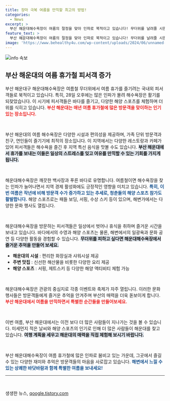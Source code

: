 ```yaml
---
title: 장마 극복 여름을 만끽할 최고의 방법!
categories:
  - News
excerpt: >
  부산 해운대해수욕장이 여름의 절정을 맞아 인파로 북적이고 있습니다! 무더위를 날려줄 시원한 바다와 피서객들의 즐거운 순간을 함께하세요!
feature_text: >
  부산 해운대해수욕장이 여름의 절정을 맞아 인파로 북적이고 있습니다! 무더위를 날려줄 시원한 바다와 피서객들의 즐거운 순간을 함께하세요!
image: 'https://www.behealthy4u.com/wp-content/uploads/2024/06/unnamed-file.png'
---
```


<p><img src="https://www.behealthy4u.com/wp-content/uploads/2024/06/unnamed-file.png" alt="info 속보" /></p>

<h2 data-ke-size="size26">부산 해운대의 여름 휴가철 피서객 증가</h2>

<p data-ke-size="size16">부산 해운대구 해운대해수욕장은 여름철 무더위에서 여름 휴가를 즐기려는 국내외 피서객들로 북적이고 있습니다. 특히, 28일 오후에는 많은 인파가 몰려 해수욕장은 활기를 되찾았습니다. 이 시기에 피서객들은 바다를 즐기고, 다양한 해양 스포츠를 체험하며 더위를 식히고 있습니다. <b><span style="color: #ee2323;">부산 해운대는 매년 여름 휴가철에 많은 방문객을 맞이하는 인기 있는 장소입니다.</span></b></p>

<p data-ke-size="size16">&nbsp;</p>

<p>부산 해운대의 여름 해수욕장은 다양한 시설과 편의성을 제공하며, 가족 단위 방문객과 친구, 연인들이 즐기기에 최적의 장소입니다. 이 지역에서는 다양한 레스토랑과 카페가 있어 피서객들은 해수욕을 즐긴 후 지역 특선 음식을 맛볼 수도 있습니다. <b><span style="background-color: #21538527;">부산 해운대에서 휴가를 보내는 이들은 일상의 스트레스를 잊고 여유를 만끽할 수 있는 기회를 가지게 됩니다.</span></b> </p>

<p data-ke-size="size16">&nbsp;</p>

<p>해운대해수욕장은 깨끗한 백사장과 푸른 바다로 유명합니다. 여름철이면 해수욕장을 찾는 인파가 늘어나면서 지역 경제 활성화에도 긍정적인 영향을 미치고 있습니다. <b><span style="color: #1a5490;">특히, 이번 여름은 작년에 비해 방문객 수가 증가하고 있는 추세로, 청춘들의 해양 스포츠 참가도 활발합니다.</span></b> 해양 스포츠로는 패들 보딩, 서핑, 수상 스키 등이 있으며, 해변가에서는 다양한 문화 행사도 열립니다.</p>

<p data-ke-size="size16">&nbsp;</p>

<p>해운대해수욕장을 방문하는 피서객들은 일상에서 벗어나 휴식을 취하며 즐거운 시간을 보내고 있습니다. 바다에서의 수영과 해양 스포츠는 물론, 해변에서의 일광욕과 문화 공연 등 다양한 활동을 경험할 수 있습니다. <b><span style="background-color: #21538527;">무더위를 피하고 싶다면 해운대해수욕장에서 즐거운 추억을 만들어 보세요.</span></b> </p>

<ul>
    <li><b>해운대의 시설</b> : 편리한 화장실과 샤워시설 제공</li>
    <li><b>주변 맛집</b> : 신선한 해산물을 비롯한 다양한 요리 제공</li>
    <li><b>해양 스포츠</b> : 서핑, 제트스키 등 다양한 해양 액티비티 체험 가능</li>
</ul>

<p data-ke-size="size16">&nbsp;</p>

<p>해운대해수욕장은 관광의 중심지로 각종 이벤트와 축제가 자주 열립니다. 이러한 문화 행사들은 방문객들에게 즐거운 추억을 안겨주며 부산의 매력을 더욱 돋보이게 합니다. <b><span style="color: #ee2323;">부산 해운대에서 여름을 만끽하면서 특별한 순간들을 만들어보세요.</span></b> </p>

<p data-ke-size="size16">&nbsp;</p>

<p>이번 여름, 부산 해운대에서는 이전 보다 더 많은 사람들이 지나가는 것을 볼 수 있습니다. 미세먼지 적은 날씨와 해양 스포츠의 인기로 인해 더 많은 사람들이 해운대를 찾고 있습니다. <b><span style="background-color: #21538527;">여행 계획을 세우고 해운대의 매력을 직접 체험해 보시기 바랍니다.</span></b> </p>

<p data-ke-size="size16">&nbsp;</p>

<p>부산 해운대해수욕장이 여름 휴가철에 많은 인파로 붐비고 있는 가운데, 그곳에서 즐길 수 있는 다양한 재미와 추억은 방문객들의 마음을 사로잡고 있습니다. <b><span style="color: #1a5490;">해변에서 느낄 수 있는 상쾌한 바닷바람과 함께 특별한 여름을 보내세요!</span></b> </p>

<hr style="height:1px; border:none; color:#333; background-color:#333;" />

<p data-ke-size="size16">&nbsp;</p>
생생한 뉴스, <a href="https://qoogle.tistory.com" rel="dofollow">qoogle.tistory.com</a>


